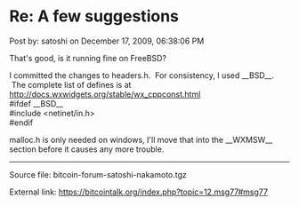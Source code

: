 # Re: A few suggestions

Post by: satoshi on December 17, 2009, 06:38:06 PM

That's good, is it running fine on FreeBSD?

I committed the changes to headers.h. &nbsp;For consistency, I used \_\_BSD\_\_. &nbsp;The complete list of defines is at http://docs.wxwidgets.org/stable/wx_cppconst.html <br>
\#ifdef \_\_BSD\_\_<br>
\#include <netinet/in.h\><br>
\#endif

malloc.h is only needed on windows, I'll move that into the \_\_WXMSW\_\_ section before it causes any more trouble.

---

Source file: bitcoin-forum-satoshi-nakamoto.tgz

External link: https://bitcointalk.org/index.php?topic=12.msg77#msg77
